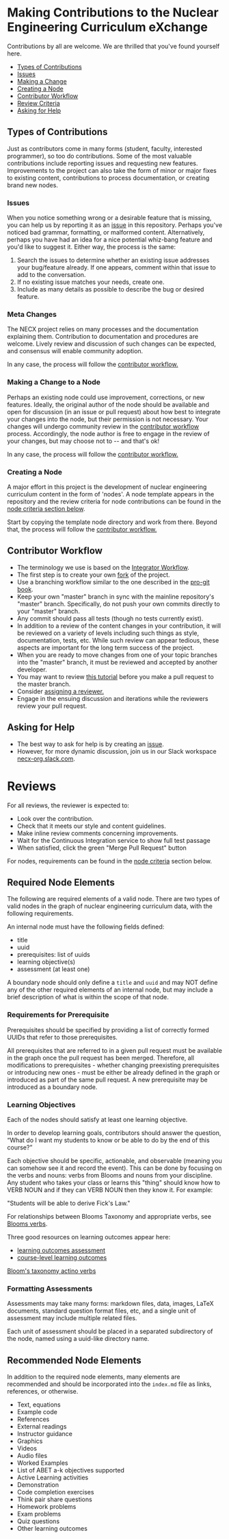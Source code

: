 # Making Contributions to the Nuclear Engineering Curriculum eXchange

Contributions by all are welcome. We are thrilled that you've found yourself here.

- [Types of Contributions](#types-of-contributions)
- [Issues](#issues)
- [Making a Change](#making-a-change)
- [Creating a Node](#creating-a-node)
- [Contributor Workflow](#contributor-workflow) 
- [Review Criteria](#review-criteria)
- [Asking for Help](#asking-for-help)


## Types of Contributions

Just as contributors come in many forms (student, faculty, interested
programmer), so too do contributions. Some of the most valuable contributions
include reporting issues and requesting new features. Improvements to the
project can also take the form of minor or major fixes to existing content,
contributions to process documentation, or creating brand new nodes. 

### Issues

When you notice something wrong or a desirable feature that is missing, you can
help us by reporting it as an [issue](https://github.com/necx-org/nodes/issues) in this
repository. Perhaps you've noticed bad grammar, formatting, or malformed
content. Alternatively, perhaps you have had an idea for a nice potential
whiz-bang feature and you'd like to suggest it. Either way, the process is the
same:

1. Search the issues to determine whether an existing issue addresses your
   bug/feature already. If one appears, comment within that issue to add to the
   conversation. 
2. If no existing issue matches your needs, create one.
3. Include as many details as possible to describe the bug or desired feature. 

### Meta Changes

The NECX project relies on many processes and the documentation explaining
them. Contribution to documentation and procedures are welcome.  Lively review
and discussion of such changes can be expected, and consensus will enable
community adoption. 

In any case, the process will follow the [contributor workflow.](#contributor-workflow)

### Making a Change to a Node

Perhaps an existing node could use improvement, corrections, or new features.
Ideally, the original author of the node should be available and open for
discussion (in an issue or pull request) about how best to integrate your
changes into the node, but their permission is not necessary. Your changes will
undergo community review in the [contributor workflow](#contributor-workflow)
process. Accordingly, the node author is free to engage in the review of your
changes, but may choose not to -- and that's ok!  

In any case, the process will follow the [contributor workflow.](#contributor-workflow)

### Creating a Node 

A major effort in this project is the development of nuclear engineering
curriculum content in the form of 'nodes'. A node template appears in the
repository and the review criteria for node contributions can be found
in the [node criteria section below](#node-criteria). 


Start by copying the template node directory and work from there. Beyond that,
the process will follow the [contributor workflow.](#contributor-workflow)

## Contributor Workflow

- The terminology we use is based on the [Integrator Workflow](http://en.wikipedia.org/wiki/Integrator_workflow).
- The first step is to create your own [fork](https://help.github.com/articles/fork-a-repo/) of the project.
- Use a branching workflow similar to the one described in the [pro-git book](https://git-scm.com/book/en/v2/Git-Branching-Branching-Workflows).
- Keep your own "master" branch in sync with the mainline repository's "master"
  branch. Specifically, do not push your own commits directly to your "master"
  branch.
- Any commit should pass all tests (though no tests currently exist).
- In addition to a review of the content changes in your contribution, it will
  be reviewed on a variety of levels including such things as style,
  documentation, tests, etc. While such review can appear tedious, these aspects
  are important for the long term success of the project.
- When you are ready to move changes from one of your topic branches into the
  "master" branch, it must be reviewed and accepted by another developer.
- You may want to review [this tutorial](https://help.github.com/articles/using-pull-requests/) 
  before you make a pull request to the master branch.
- Consider [assigning a reviewer.](https://help.github.com/articles/about-pull-request-reviews/)
- Engage in the ensuing discussion and iterations while the reviewers review
  your pull request.

## Asking for Help

- The best way to ask for help is by creating an [issue](#issues). 
- However, for more dynamic discussion, join us in our Slack workspace
  [necx-org.slack.com](https://necx-org.slack.com).

# Reviews

For all reviews, the reviewer is expected to:

- Look over the contribution.
- Check that it meets our style and content guidelines.
- Make inline review comments concerning improvements.
- Wait for the Continuous Integration service to show full test passage
- When satisfied, click the green "Merge Pull Request" button

For nodes, requirements can be found in the [node 
criteria](#required-node-elements) section below.

## Required Node Elements

The following are required elements of a valid node. There are two types 
of valid nodes in the graph of nuclear engineering curriculum data, with the 
following requirements.

An internal node must have the following fields defined:
* title
* uuid
* prerequisites: list of uuids
* learning objective(s)
* assessment (at least one)

A boundary node should only define a `title` and `uuid` and may NOT define any
of the other required elements of an internal node, but may include a brief
description of what is within the scope of that node.

### Requirements for Prerequisite

Prerequisites should be specified by providing a list of correctly formed
UUIDs that refer to those prerequisites.

All prerequisites that are referred to in a given pull request must be
available in the graph once the pull request has been merged.  Therefore, all
modifications to prerequisites - whether changing preexisting prerequisites
or introducing new ones - must be either be already defined in the graph or
introduced as part of the same pull request.  A new prerequisite may be
introduced as a boundary node.

### Learning Objectives

Each of the nodes should satisfy at least one learning objective.

In order to develop learning goals, contributors should answer the question, “What
do I want my students to know or be able to do by the end of this course?”

Each objective should be specific, actionable, and observable (meaning you can 
somehow see it and record the event).
This can be done by focusing on the verbs and nouns: verbs from Blooms and nouns from your discipline. Any student who takes your 
class or learns this "thing" should know how to VERB NOUN and if they can VERB 
NOUN then they know it. For example:

"Students will be able to derive Fick's Law."

For relationships between Blooms Taxonomy and appropriate verbs, see [Blooms verbs](http://www.fresnostate.edu/academics/oie/documents/assesments/Blooms%20Level.pdf).

Three good resources on learning outcomes appear here:

- [learning outcomes assessment](https://provost.illinois.edu/assessment/learning-outcomes-assessment/what-is-learning-outcomes-assessment/)
- [course-level learning outcomes](http://teaching.berkeley.edu/resources/design/course-level-learning-goalsoutcomes)

[Bloom's taxonomy actino verbs](https://www.apu.edu/live_data/files/333/blooms_taxonomy_action_verbs.pdf)

### Formatting Assessments

Assessments may take many forms: markdown files, data, images, LaTeX
documents, standard question format files, etc, and a single unit of
assessment may include multiple related files.

Each unit of assessment should be placed in a separated subdirectory of the
node, named using a uuid-like directory name.

## Recommended Node Elements

In addition to the required node elements, many elements are recommended and
should be incorporated into the `index.md` file as links, references, or
otherwise.
 
- Text, equations
- Example code
- References
- External readings
- Instructor guidance
- Graphics
- Videos
- Audio files
- Worked Examples
- List of ABET a-k objectives supported
- Active Learning activities
- Demonstration
- Code completion exercises
- Think pair share questions
- Homework problems
- Exam problems
- Quiz questions
- Other learning outcomes

